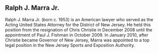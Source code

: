 ## Ralph J. Marra Jr.

Ralph J. Marra Jr. (born c. 1953) is an American lawyer who served as the Acting United States Attorney for the District of New Jersey. He held this position from the resignation of Chris Christie in December 2008 until the appointment of Paul J. Fishman in October 2009. In January 2010, after Christie became Governor of New Jersey, Marra was appointed to a top legal position in the New Jersey Sports and Exposition Authority.